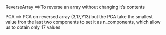 ReverseArray ==>To reverse an array without changing it’s contents

PCA ==> PCA on reversed array (3,17,713) but the PCA take the smallest value fron the last two components to set it as n_components, which allow us to obtain only 17 values
